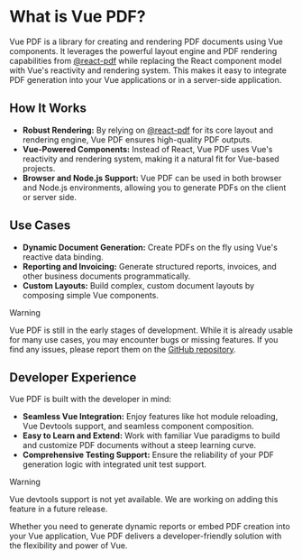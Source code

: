 # What is Vue PDF?

Vue PDF is a library for creating and rendering PDF documents using Vue components. It leverages the powerful layout engine and PDF rendering capabilities from [@react-pdf](https://github.com/diegomura/react-pdf) while replacing the React component model with Vue's reactivity and rendering system. This makes it easy to integrate PDF generation into your Vue applications or in a server-side application.

## How It Works

- **Robust Rendering:** By relying on [@react-pdf](https://github.com/diegomura/react-pdf) for its core layout and rendering engine, Vue PDF ensures high-quality PDF outputs.
- **Vue-Powered Components:** Instead of React, Vue PDF uses Vue's reactivity and rendering system, making it a natural fit for Vue-based projects.
- **Browser and Node.js Support:** Vue PDF can be used in both browser and Node.js environments, allowing you to generate PDFs on the client or server side.

## Use Cases

- **Dynamic Document Generation:** Create PDFs on the fly using Vue's reactive data binding.
- **Reporting and Invoicing:** Generate structured reports, invoices, and other business documents programmatically.
- **Custom Layouts:** Build complex, custom document layouts by composing simple Vue components.

> [!WARNING]
> Vue PDF is still in the early stages of development. While it is already usable for many use cases, you may encounter bugs or missing features. If you find any issues, please report them on the [GitHub repository](https://github.com/Ceereals/vue-pdf/issues/new).

## Developer Experience

Vue PDF is built with the developer in mind:

- **Seamless Vue Integration:** Enjoy features like hot module reloading, Vue Devtools support, and seamless component composition.
- **Easy to Learn and Extend:** Work with familiar Vue paradigms to build and customize PDF documents without a steep learning curve.
- **Comprehensive Testing Support:** Ensure the reliability of your PDF generation logic with integrated unit test support.

> [!WARNING]
> Vue devtools support is not yet available. We are working on adding this feature in a future release.

Whether you need to generate dynamic reports or embed PDF creation into your Vue application, Vue PDF delivers a developer-friendly solution with the flexibility and power of Vue.
